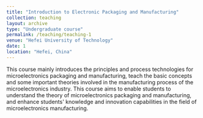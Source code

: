 ```yaml
---
title: "Introduction to Electronic Packaging and Manufacturing"
collection: teaching
layout: archive
type: "Undergraduate course"
permalink: /teaching/teaching-1
venue: "Hefei University of Technology"
date: 1
location: "Hefei, China"
---
```

This course mainly introduces the principles and process technologies for microelectronics packaging and manufacturing, teach the basic concepts and some important theories involved in the manufacturing process of the microelectronics industry. This course aims to enable students to understand the theory of microelectronics packaging and manufacturing, and enhance students' knowledge and innovation capabilities in the field of microelectronics manufacturing.


